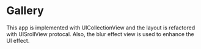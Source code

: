 # Gallery

This app is implemented with UICollectionView and the layout is refactored with UISrollView protocal. Also, the blur effect view is used to enhance the UI effect.

<source src="https://user-images.githubusercontent.com/60697742/113969339-c9d67900-986f-11eb-85b4-d88d9533c05a.mov"/>
